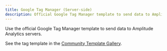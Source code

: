 ```yaml
---
title: Google Tag Manager (Server-side)
description: Official Google Tag Manager template to send data to Amplitude Analytics servers. 
---
```


Use the official Google Tag Manager template to send data to Amplitude Analytics servers.

See the tag template in the [Community Template Gallery](https://tagmanager.google.com/gallery/#/owners/amplitude/templates/amplitude-server-gtm-template).